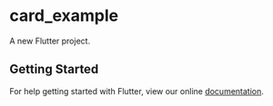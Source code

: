 # card_example

A new Flutter project.

## Getting Started

For help getting started with Flutter, view our online
[documentation](https://flutter.io/).
